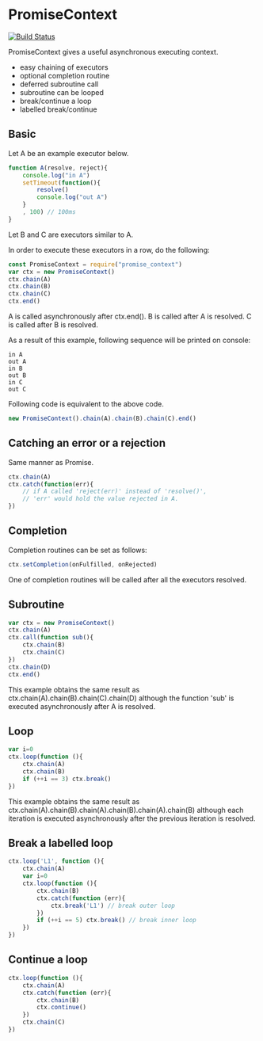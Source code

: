 # PromiseContext

[![Build Status](https://travis-ci.org/kotarondo/promise_context.svg?branch=master)](https://travis-ci.org/kotarondo/promise_context)

PromiseContext gives a useful asynchronous executing context.

* easy chaining of executors
* optional completion routine
* deferred subroutine call
* subroutine can be looped
* break/continue a loop
* labelled break/continue


## Basic

Let A be an example executor below.
 
```javascript
function A(resolve, reject){
	console.log("in A")
	setTimeout(function(){
		resolve()
		console.log("out A")
	}
	, 100) // 100ms
}
```

Let B and C are executors similar to A.

In order to execute these executors in a row, do the following:

```javascript
const PromiseContext = require("promise_context")
var ctx = new PromiseContext()
ctx.chain(A)
ctx.chain(B)
ctx.chain(C)
ctx.end()
```

A is called asynchronously after ctx.end().
B is called after A is resolved.
C is called after B is resolved.

As a result of this example, following sequence will be printed on console:
```
in A
out A
in B
out B
in C
out C
```

Following code is equivalent to the above code.

```javascript
new PromiseContext().chain(A).chain(B).chain(C).end()
```


## Catching an error or a rejection

Same manner as Promise.

```javascript
ctx.chain(A)
ctx.catch(function(err){
	// if A called 'reject(err)' instead of 'resolve()', 
	// 'err' would hold the value rejected in A.
})
```


## Completion

Completion routines can be set as follows:

```javascript
ctx.setCompletion(onFulfilled, onRejected)
```

One of completion routines will be called after all the executors resolved.


## Subroutine

```javascript
var ctx = new PromiseContext()
ctx.chain(A)
ctx.call(function sub(){
	ctx.chain(B)
	ctx.chain(C)
})
ctx.chain(D)
ctx.end()
```

This example obtains the same result as ctx.chain(A).chain(B).chain(C).chain(D)
although the function 'sub' is executed asynchronously after A is resolved.


## Loop

```javascript
var i=0
ctx.loop(function (){
	ctx.chain(A)
	ctx.chain(B)
	if (++i == 3) ctx.break()
})
```

This example obtains the same result as ctx.chain(A).chain(B).chain(A).chain(B).chain(A).chain(B)
although each iteration is executed asynchronously after the previous iteration is resolved.


## Break a labelled loop

```javascript
ctx.loop('L1', function (){
	ctx.chain(A)
	var i=0
	ctx.loop(function (){
		ctx.chain(B)
		ctx.catch(function (err){
			ctx.break('L1') // break outer loop
		})
		if (++i == 5) ctx.break() // break inner loop
	})
})
```

## Continue a loop

```javascript
ctx.loop(function (){
	ctx.chain(A)
	ctx.catch(function (err){
		ctx.chain(B)
		ctx.continue()
	})
	ctx.chain(C)
})
```
